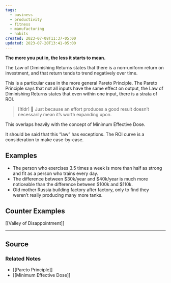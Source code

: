 ```yaml
---
tags:
  - business
  - productivity
  - fitness
  - manufacturing
  - habits
created: 2023-07-08T11:37-05:00
updated: 2023-07-20T13:41-05:00
---
```

**The more you put in, the less it starts to mean.**

The Law of Diminishing Returns states that there is a non-uniform return on investment, and that return tends to trend negatively over time. 

This is a particular case in the more general Pareto Principle. The Pareto Principle says that not all inputs have the same effect on output, the Law of Diminishing Returns states that even within one input, there is a strata of ROI.

> [!tldr] 🔑 Just because an effort produces a good result doesn’t necessarily mean it’s worth expanding upon.

This overlaps heavily with the concept of Minimum Effective Dose.

It should be said that this “law” has exceptions. The ROI curve is a consideration to make case-by-case.

## Examples

- The person who exercises 3.5 times a week is more than half as strong and fit as a person who trains every day.
- The difference between $30k/year and $40k/year is much more noticeable than the difference between $100k and $110k.
- Old mother Russia building factory after factory, only to find they weren’t really producing many more tanks.

## Counter Examples

[[Valley of Disappointment]]

---

## Source


### Related Notes
- [[Pareto Principle]]
- [[Minimum Effective Dose]]